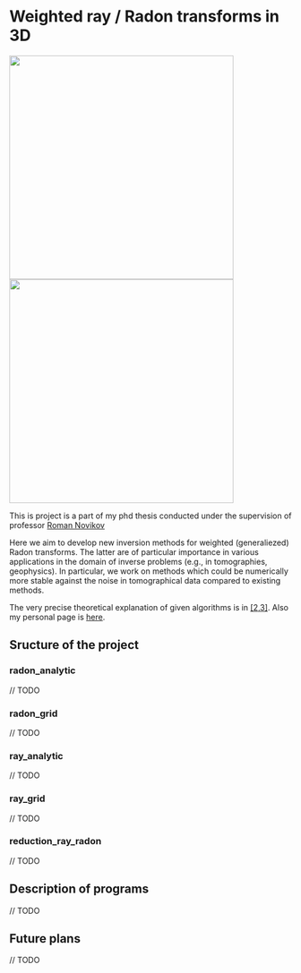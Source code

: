 # Weighted ray / Radon transforms in 3D

<p float="center">
  <img src="https://github.com/fedor-goncharov/Weighted-ray-Radon-transforms-in-3D/blob/master/pictures/k_comparison_output.gif" width="400" />
  <img src="https://github.com/fedor-goncharov/Weighted-ray-Radon-transforms-in-3D/blob/master/pictures/shepp_logan_reduction.gif" width="400" />
</p>

This is project is a part of my phd thesis conducted under the supervision of professor [Roman Novikov](http://www.cmap.polytechnique.fr/~novikov/)

Here we aim to develop new inversion methods for weighted (generaliezed) Radon transforms. 
The latter are of particular importance in various applications in the domain of inverse 
problems (e.g., in tomographies, geophysics). In particular, we work on methods which 
could be numerically more stable against the noise in tomographical data compared to existing methods. 

The very precise theoretical explanation of given algorithms is in [[2,3]](http://www.cmap.polytechnique.fr/~fedor.goncharov/publications.html).
Also my personal page is [here](http://www.cmap.polytechnique.fr/~fedor.goncharov/).


## Sructure of the project

### radon_analytic

// TODO

### radon_grid

// TODO

### ray_analytic

// TODO

### ray_grid

// TODO

### reduction_ray_radon

// TODO

## Description of programs 

// TODO 

## Future plans

// TODO


